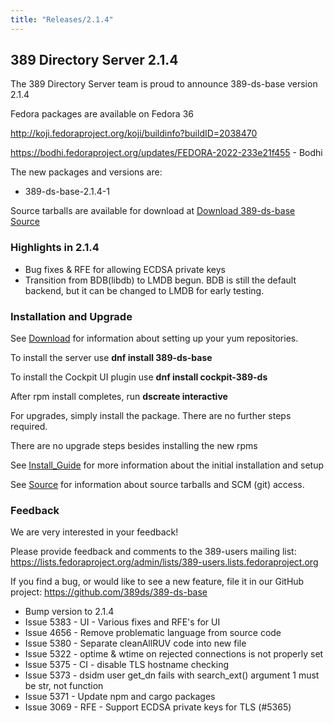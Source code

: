 ```yaml
---
title: "Releases/2.1.4"
---
```


389 Directory Server 2.1.4
-----------------------------

The 389 Directory Server team is proud to announce 389-ds-base version 2.1.4

Fedora packages are available on Fedora 36

<http://koji.fedoraproject.org/koji/buildinfo?buildID=2038470>

<https://bodhi.fedoraproject.org/updates/FEDORA-2022-233e21f455> - Bodhi


The new packages and versions are:

- 389-ds-base-2.1.4-1

Source tarballs are available for download at [Download 389-ds-base Source](https://github.com/389ds/389-ds-base/archive/389-ds-base-2.1.4.tar.gz)

### Highlights in 2.1.4

- Bug fixes & RFE for allowing ECDSA private keys
- Transition from BDB(libdb) to LMDB begun.  BDB is still the default backend, but it can be changed to LMDB for early testing.

### Installation and Upgrade 

See [Download](../download.html) for information about setting up your yum repositories.

To install the server use **dnf install 389-ds-base**

To install the Cockpit UI plugin use **dnf install cockpit-389-ds**

After rpm install completes, run **dscreate interactive**

For upgrades, simply install the package.  There are no further steps required.

There are no upgrade steps besides installing the new rpms 

See [Install\_Guide](../howto/howto-install-389.html) for more information about the initial installation and setup

See [Source](../development/source.html) for information about source tarballs and SCM (git) access.

### Feedback

We are very interested in your feedback!

Please provide feedback and comments to the 389-users mailing list: <https://lists.fedoraproject.org/admin/lists/389-users.lists.fedoraproject.org>

If you find a bug, or would like to see a new feature, file it in our GitHub project: <https://github.com/389ds/389-ds-base>

- Bump version to 2.1.4
- Issue 5383 - UI - Various fixes and RFE's for UI
- Issue 4656 - Remove problematic language from source code
- Issue 5380 - Separate cleanAllRUV code into new file
- Issue 5322 - optime & wtime on rejected connections is not properly set
- Issue 5375 - CI - disable TLS hostname checking
- Issue 5373 - dsidm user get_dn fails with search_ext() argument 1 must be str, not function
- Issue 5371 - Update npm and cargo packages
- Issue 3069 - RFE - Support ECDSA private keys for TLS (#5365)

